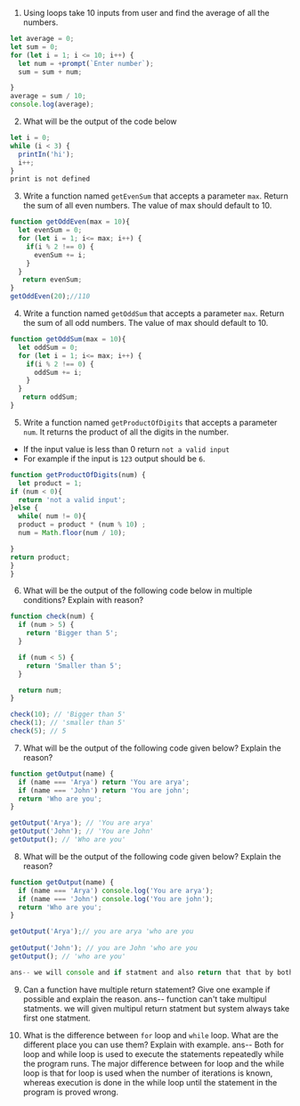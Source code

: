 1. Using loops take 10 inputs from user and find the average of all the numbers.
```js
let average = 0;
let sum = 0;
for (let i = 1; i <= 10; i++) {
  let num = +prompt(`Enter number`);
  sum = sum + num;

}
average = sum / 10;
console.log(average);
```

2. What will be the output of the code below

```js
let i = 0;
while (i < 3) {
  printIn('hi');
  i++;
}
print is not defined
```

3. Write a function named `getEvenSum` that accepts a parameter `max`. Return the sum of all even numbers. The value of max should default to 10.
```js
function getOddEven(max = 10){
  let evenSum = 0;
  for (let i = 1; i<= max; i++) {
    if(i % 2 !== 0) {
      evenSum += i;
    }
  }
   return evenSum;
}
getOddEven(20);//110
```

4. Write a function named `getOddSum` that accepts a parameter `max`. Return the sum of all odd numbers. The value of max should default to 10.
```js
function getOddSum(max = 10){
  let oddSum = 0;
  for (let i = 1; i<= max; i++) {
    if(i % 2 !== 0) {
      oddSum += i;
    }
  }
   return oddSum;
}
```
5. Write a function named `getProductOfDigits` that accepts a parameter `num`. It returns the product of all the digits in the number.

- If the input value is less than 0 return `not a valid input`
- For example if the input is `123` output should be `6`.
```js
function getProductOfDigits(num) {
  let product = 1;
if (num < 0){
  return 'not a valid input';
}else {
  while( num != 0){
  product = product * (num % 10) ;
  num = Math.floor(num / 10);

}
return product;
}
}
```

6. What will be the output of the following code below in multiple conditions? Explain with reason?

```js
function check(num) {
  if (num > 5) {
    return 'Bigger than 5';
  }

  if (num < 5) {
    return 'Smaller than 5';
  }

  return num;
}

check(10); // 'Bigger than 5'
check(1); // 'smaller than 5'
check(5); // 5
```

7. What will be the output of the following code given below? Explain the reason?

```js
function getOutput(name) {
  if (name === 'Arya') return 'You are arya';
  if (name === 'John') return 'You are john';
  return 'Who are you';
}

getOutput('Arya'); // 'You are arya'
getOutput('John'); // 'You are John'
getOutput(); // 'Who are you'
```

8. What will be the output of the following code given below? Explain the reason?

```js
function getOutput(name) {
  if (name === 'Arya') console.log('You are arya');
  if (name === 'John') console.log('You are john');
  return 'Who are you';
}

getOutput('Arya');// you are arya 'who are you
                   
getOutput('John'); // you are John 'who are you
getOutput(); // 'who are you'

ans-- we will console and if statment and also return that that by both the statment will come when we apply this function
```

9. Can a function have multiple return statement? Give one example if possible and explain the reason.
ans-- function can't take multipul statments. we will given multipul return statment but system always take first one statment.

10. What is the difference between `for` loop and `while` loop. What are the different place you can use them? Explain with example.
ans-- Both for loop and while loop is used to execute the statements repeatedly while the program runs. The major difference between for loop and the while loop is that for loop is used when the number of iterations is known, whereas execution is done in the while loop until the statement in the program is proved wrong.

